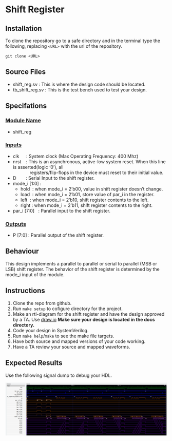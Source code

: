 # Shift Register

## Installation
To clone the repository go to a safe directory and in the terminal type the following, replacing `<URL>` with the url of the repository. <br> 
```
git clone <URL>
```

## Source Files
- shift_reg.sv : This is where the design code should be located.
- tb_shift_reg.sv : This is the test bench used to test your design.

## Specifations
### <u>Module Name</u> 
- shift_reg
### <u>Inputs</u>
- clk  &emsp; : System clock (Max Operating Frequency: 400 Mhz)
- nrst &ensp; : This is an asynchronous, active-low system reset. When this line is  asserted(logic ‘0’), all <br> &emsp; &emsp; &nbsp; &nbsp; registers/flip-flops in the device must reset to their initial value.
- D &emsp; &nbsp; : Serial Input to the shift register.
- mode_i [1:0] :  
  - hold &nbsp;: when mode_i = 2’b00, value in shift register doesn’t change.
  - load &nbsp;: when mode_i = 2’b01, store value of par_i in the register.
  - left &nbsp;: when mode_i = 2’b10, shift register contents to the left.
  - right : when mode_i  = 2’b11, shift register contents to the right.
- par_i [7:0] &nbsp; : Parallel input to the shift register.
### <u>Outputs</u>
- P [7:0] : Parallel output of the shift register.
## Behaviour
This design implements a parallel to parallel or serial to parallel (MSB or LSB) shift register. The behavior of the shift register is determined by the mode_i input of the module.
## Instructions
1. Clone the repo from github.
2. Run `make setup` to cofigure directory for the project.
3. Make an rtl-diagram for the shift register and have the design approved by a TA. Use [draw.io](https://app.diagrams.net/) **Make sure your design is located in the docs directory.**
4. Code your design in SystemVerilog.
5. Run `make help`/`make` to see the make file targets.
6. Have both source and mapped versions of your code working.
7. Have a TA review your source and mapped waveforms.

## Expected Results
Use the following signal dump to debug your HDL.

![GTKwave Simulation!](/img/sig_dump.png "GTKwave simulation")

 

